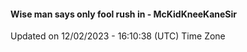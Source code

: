 #### Wise man says only fool rush in - McKidKneeKaneSir
Updated on 12/02/2023 - 16:10:38 (UTC) Time Zone
